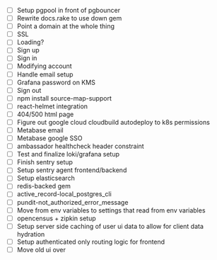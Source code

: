   - [ ] Setup pgpool in front of pgbouncer
  - [ ] Rewrite docs.rake to use down gem
  - [ ] Point a domain at the whole thing
  - [ ] SSL
  - [ ] Loading?
  - [ ] Sign up
  - [ ] Sign in
  - [ ] Modifying account
  - [ ] Handle email setup
  - [ ] Grafana password on KMS
  - [ ] Sign out
  - [ ] npm install source-map-support
  - [ ] react-helmet integration
  - [ ] 404/500 html page
  - [ ] Figure out google cloud cloudbuild autodeploy to k8s permissions
  - [ ] Metabase email
  - [ ] Metabase google SSO
  - [ ] ambassador healthcheck header constraint
  - [ ] Test and finalize loki/grafana setup
  - [ ] Finish sentry setup
  - [ ] Setup sentry agent frontend/backend
  - [ ] Setup elasticsearch
  - [ ] redis-backed gem
  - [ ] active_record-local_postgres_cli
  - [ ] pundit-not_authorized_error_message
  - [ ] Move from env variables to settings that read from env variables
  - [ ] opencensus + zipkin setup
  - [ ] Setup server side caching of user ui data to allow for client data hydration
  - [ ] Setup authenticated only routing logic for frontend
  - [ ] Move old ui over
